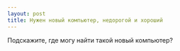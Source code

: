 ```yaml
---
layout: post 
title: Нужен новый компьютер, недорогой и хороший 
--- 
```

Подскажите, где могу найти такой новый компьютер?